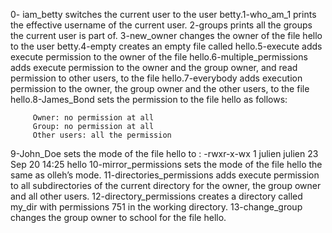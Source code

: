 0- iam_betty switches the current user to the user betty.1-who_am_1  prints the effective username of the current user. 2-groups prints all the groups the current user is part of. 3-new_owner changes the owner of the file hello to the user betty.4-empty creates an empty file called hello.5-execute  adds execute permission to the owner of the file hello.6-multiple_permissions adds execute permission to the owner and the group owner, and read permission to other users, to the file hello.7-everybody adds execution permission to the owner, the group owner and the other users, to the file hello.8-James_Bond sets the permission to the file hello as follows:

   	     Owner: no permission at all
	     Group: no permission at all
	     Other users: all the permission

9-John_Doe sets the mode of the file hello to : -rwxr-x-wx 1 julien julien 23 Sep 20 14:25 hello
10-mirror_permissions sets the mode of the file hello the same as olleh’s mode. 11-directories_permissions adds execute permission to all subdirectories of the current directory for the owner, the group owner and all other users. 12-directory_permissions creates a directory called my_dir with permissions 751 in the working directory. 13-change_group changes the group owner to school for the file hello.